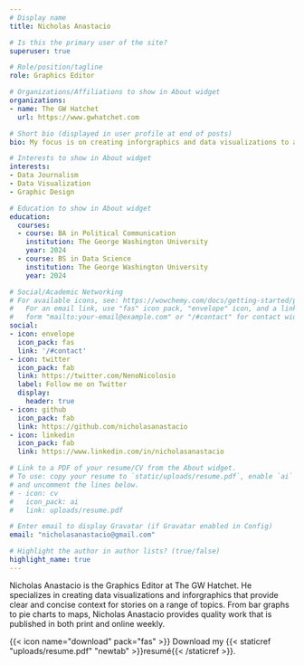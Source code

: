 ```yaml
---
# Display name
title: Nicholas Anastacio

# Is this the primary user of the site?
superuser: true

# Role/position/tagline
role: Graphics Editor

# Organizations/Affiliations to show in About widget
organizations:
- name: The GW Hatchet
  url: https://www.gwhatchet.com

# Short bio (displayed in user profile at end of posts)
bio: My focus is on creating inforgraphics and data visualizations to accompany news stories on a range of beats.

# Interests to show in About widget
interests:
- Data Journalism
- Data Visualization
- Graphic Design

# Education to show in About widget
education:
  courses:
  - course: BA in Political Communication
    institution: The George Washington University
    year: 2024
  - course: BS in Data Science
    institution: The George Washington University
    year: 2024

# Social/Academic Networking
# For available icons, see: https://wowchemy.com/docs/getting-started/page-builder/#icons
#   For an email link, use "fas" icon pack, "envelope" icon, and a link in the
#   form "mailto:your-email@example.com" or "/#contact" for contact widget.
social:
- icon: envelope
  icon_pack: fas
  link: '/#contact'
- icon: twitter
  icon_pack: fab
  link: https://twitter.com/NenoNicolosio
  label: Follow me on Twitter
  display:
    header: true
- icon: github
  icon_pack: fab
  link: https://github.com/nicholasanastacio
- icon: linkedin
  icon_pack: fab
  link: https://www.linkedin.com/in/nicholasanastacio

# Link to a PDF of your resume/CV from the About widget.
# To use: copy your resume to `static/uploads/resume.pdf`, enable `ai` icons in `params.toml`,
# and uncomment the lines below.
# - icon: cv
#   icon_pack: ai
#   link: uploads/resume.pdf

# Enter email to display Gravatar (if Gravatar enabled in Config)
email: "nicholasanastacio@gmail.com"

# Highlight the author in author lists? (true/false)
highlight_name: true
---
```


Nicholas Anastacio is the Graphics Editor at The GW Hatchet. He specializes in creating data visualizations and inforgraphics that provide clear and concise context for stories on a range of topics. From bar graphs to pie charts to maps, Nicholas Anastacio provides quality work that is published in both print and online weekly.

{{< icon name="download" pack="fas" >}} Download my {{< staticref "uploads/resume.pdf" "newtab" >}}resumé{{< /staticref >}}.
